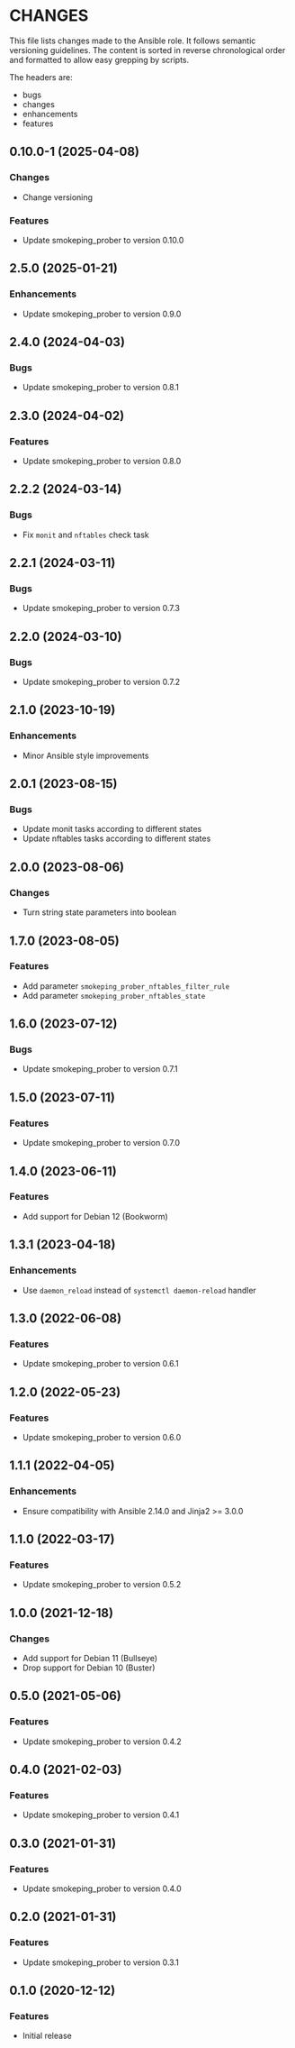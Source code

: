 # CHANGES

This file lists changes made to the Ansible role. It follows semantic versioning
guidelines. The content is sorted in reverse chronological order and formatted
to allow easy grepping by scripts.

The headers are:
- bugs
- changes
- enhancements
- features

## 0.10.0-1 (2025-04-08)

### Changes

- Change versioning

### Features

- Update smokeping_prober to version 0.10.0

## 2.5.0 (2025-01-21)

### Enhancements

- Update smokeping_prober to version 0.9.0

## 2.4.0 (2024-04-03)

### Bugs

- Update smokeping_prober to version 0.8.1

## 2.3.0 (2024-04-02)

### Features

- Update smokeping_prober to version 0.8.0

## 2.2.2 (2024-03-14)

### Bugs

- Fix `monit` and `nftables` check task

## 2.2.1 (2024-03-11)

### Bugs

- Update smokeping_prober to version 0.7.3

## 2.2.0 (2024-03-10)

### Bugs

- Update smokeping_prober to version 0.7.2

## 2.1.0 (2023-10-19)

### Enhancements

- Minor Ansible style improvements

## 2.0.1 (2023-08-15)

### Bugs

- Update monit tasks according to different states
- Update nftables tasks according to different states

## 2.0.0 (2023-08-06)

### Changes

- Turn string state parameters into boolean

## 1.7.0 (2023-08-05)

### Features

- Add parameter `smokeping_prober_nftables_filter_rule`
- Add parameter `smokeping_prober_nftables_state`

## 1.6.0 (2023-07-12)

### Bugs

- Update smokeping_prober to version 0.7.1

## 1.5.0 (2023-07-11)

### Features

- Update smokeping_prober to version 0.7.0

## 1.4.0 (2023-06-11)

### Features

- Add support for Debian 12 (Bookworm)

## 1.3.1 (2023-04-18)

### Enhancements

- Use `daemon_reload` instead of `systemctl daemon-reload` handler

## 1.3.0 (2022-06-08)

### Features

- Update smokeping_prober to version 0.6.1

## 1.2.0 (2022-05-23)

### Features

- Update smokeping_prober to version 0.6.0

## 1.1.1 (2022-04-05)

### Enhancements

- Ensure compatibility with Ansible 2.14.0 and Jinja2 >= 3.0.0

## 1.1.0 (2022-03-17)

### Features

- Update smokeping_prober to version 0.5.2

## 1.0.0 (2021-12-18)

### Changes

- Add support for Debian 11 (Bullseye)
- Drop support for Debian 10 (Buster)

## 0.5.0 (2021-05-06)

### Features

- Update smokeping_prober to version 0.4.2

## 0.4.0 (2021-02-03)

### Features

- Update smokeping_prober to version 0.4.1

## 0.3.0 (2021-01-31)

### Features

- Update smokeping_prober to version 0.4.0

## 0.2.0 (2021-01-31)

### Features

- Update smokeping_prober to version 0.3.1

## 0.1.0 (2020-12-12)

### Features

- Initial release

